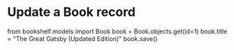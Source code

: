 # Update a Book record

from bookshelf.models import Book
book = Book.objects.get(id=1)
book.title = "The Great Gatsby (Updated Edition)"
book.save()

